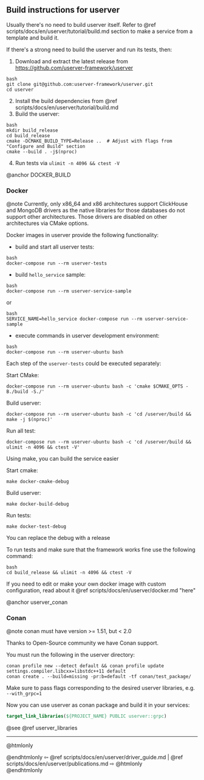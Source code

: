## Build instructions for userver

Usually there's no need to build userver itself. Refer to
@ref scripts/docs/en/userver/tutorial/build.md
section to make a service from a template and build it.

If there's a strong need to build the userver and run its tests, then:

1. Download and extract the latest release from https://github.com/userver-framework/userver
  ```
  bash
  git clone git@github.com:userver-framework/userver.git
  cd userver
  ```
2. Install the build dependencies from @ref scripts/docs/en/userver/tutorial/build.md
3. Build the userver:
  ```
  bash
  mkdir build_release
  cd build_release
  cmake -DCMAKE_BUILD_TYPE=Release ..  # Adjust with flags from "Configure and Build" section
  cmake --build . -j$(nproc)
  ```
4. Run tests via `ulimit -n 4096 && ctest -V`


@anchor DOCKER_BUILD
### Docker

@note Currently, only x86_64 and x86 architectures support ClickHouse and MongoDB drivers
as the native libraries for those databases do not support other architectures.
Those drivers are disabled on other architectures via CMake options.

Docker images in userver provide the following functionality:
- build and start all userver tests:
```
bash
docker-compose run --rm userver-tests
```
- build `hello_service` sample:
```
bash
docker-compose run --rm userver-service-sample
```
or
```
bash
SERVICE_NAME=hello_service docker-compose run --rm userver-service-sample
```
- execute commands in userver development environment:
```
bash
docker-compose run --rm userver-ubuntu bash
```


Each step of the `userver-tests` could be executed separately:

Start CMake:
```
docker-compose run --rm userver-ubuntu bash -c 'cmake $CMAKE_OPTS -B./build -S./'
```
Build userver:
```
docker-compose run --rm userver-ubuntu bash -c 'cd /userver/build && make -j $(nproc)'
```
Run all test:
```
docker-compose run --rm userver-ubuntu bash -c 'cd /userver/build && ulimit -n 4096 && ctest -V'
```

Using make, you can build the service easier

Start cmake:
```
make docker-cmake-debug
```
Build userver:
```
make docker-build-debug
```
Run tests:
```
make docker-test-debug
```
You can replace the debug with a release


To run tests and make sure that the framework works fine use the following command:
```
bash
cd build_release && ulimit -n 4096 && ctest -V
```

If you need to edit or make your own docker image with custom configuration, read about
it @ref scripts/docs/en/userver/docker.md "here"


@anchor userver_conan
### Conan

@note conan must have version >= 1.51, but < 2.0

Thanks to Open-Source community we have Conan support.

You must run the following in the userver directory:
```
conan profile new --detect default && conan profile update settings.compiler.libcxx=libstdc++11 default
conan create . --build=missing -pr:b=default -tf conan/test_package/
```

Make sure to pass flags corresponding to the desired userver libraries, e.g. `--with_grpc=1`

Now you can use userver as conan package and build it in your services:

```cmake
target_link_libraries(${PROJECT_NAME} PUBLIC userver::grpc)
```

@see @ref userver_libraries


----------

@htmlonly <div class="bottom-nav"> @endhtmlonly
⇦ @ref scripts/docs/en/userver/driver_guide.md | @ref scripts/docs/en/userver/publications.md ⇨
@htmlonly </div> @endhtmlonly
